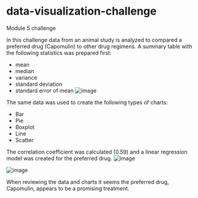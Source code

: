 # data-visualization-challenge
Module 5 challenge

In this challenge data from an animal study is analyzed to compared a preferred drug (Capomulin) to other drug regimens. A summary table with the following statistics was prepared first: 
- mean
- median
- variance
- standard deviation
- standard error of mean
![image](https://user-images.githubusercontent.com/120599626/227629930-c7d24393-ba6a-43ca-b87a-9dedfb6f06a8.png)

The same data was used to create the following types of charts: 
- Bar
- Pie
- Boxplot
- Line
- Scatter

The correlation coefficient was calculated (0.59) and a linear regression model was created for the preferred drug. 
![image](https://user-images.githubusercontent.com/120599626/227630984-2077831b-c8c1-47ad-880c-f53506f142b0.png)

![image](https://user-images.githubusercontent.com/120599626/227631788-53fcf04c-1fc3-492b-83eb-a81d1ba15bc1.png)

When reviewing the data and charts it seems the preferred drug, Capomulin, appears to be a promising treatment.
